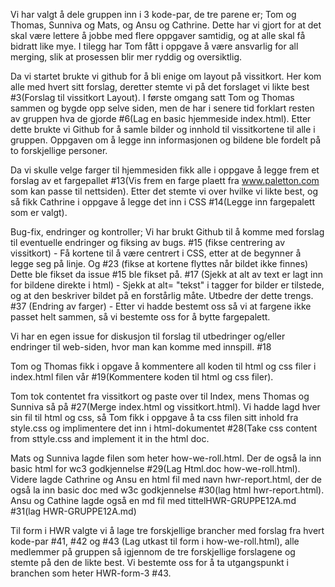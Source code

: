 Vi har valgt å dele gruppen inn i 3 kode-par, de tre parene er; Tom og Thomas, Sunniva og Mats, og Ansu og Cathrine. Dette har vi gjort for at det skal være lettere å jobbe med flere oppgaver samtidig, og at alle skal få bidratt like mye. I tilegg har Tom fått i oppgave å være ansvarlig for all merging, slik at prosessen blir mer ryddig og oversiktlig.

Da vi startet brukte vi github for å bli enige om layout på vissitkort. Her kom alle med hvert sitt forslag, deretter stemte vi på det forslaget vi likte best #3(Forslag til vissitkort Layout).
I første omgang satt Tom og Thomas sammen og bygde opp selve siden, men de har i senere tid forklart resten av gruppen hva de gjorde #6(Lag en basic hjemmeside index.html). 
Etter dette brukte vi Github for å samle bilder og innhold til vissitkortene til alle i gruppen. Oppgaven om å legge inn informasjonen og bildene ble fordelt på to forskjellige personer.

Da vi skulle velge farger til hjemmesiden fikk alle i oppgave å legge frem et forslag av et fargepallet #13(Vis frem en farge plaett fra www.paletton.com som kan passe til nettsiden). Etter det stemte vi over hvilke vi likte best, og så fikk Cathrine i oppgave å legge det inn i CSS #14(Legge inn fargepalett som er valgt). 

Bug-fix, endringer og kontroller; Vi har brukt Github til å komme med forslag til eventuelle endringer og fiksing av bugs. 
#15 (fikse centrering av vissitkort) - Få kortene til å være centrert i CSS, etter at de begynner å legge seg på linje. Og #23 (fikse at kortene flyttes når bildet ikke finnes) Dette ble fikset da issue #15 ble fikset på. 
#17 (Sjekk at alt av text er lagt inn for bildene direkte i html) - Sjekk at alt= "tekst" i tagger for bilder er tilstede, og at den beskriver bildet på en forstårlig måte. Utbedre der dette trengs. 
#37 (Endring av farger) -  Etter vi hadde bestemt oss så vi at fargene ikke passet helt sammen, så vi bestemte oss for å bytte fargepalett.

Vi har en egen issue for diskusjon til forslag til utbedringer og/eller endringer til web-siden, hvor man kan komme med innspill. #18

Tom og Thomas fikk i opgave å kommentere all koden til html og css filer i index.html filen vår #19(Kommentere koden til html og css filer). 


Tom tok contentet fra vissitkort og paste over til Index, mens Thomas og Sunniva så på #27(Merge index.html og vissitkort.html). Vi hadde lagd hver sin fil til html og css, så Tom fikk i oppgave å ta css filen sitt inhold fra style.css og implimentere det inn i html-dokumentet #28(Take css content from sttyle.css and implement it in the html doc.

Mats og Sunniva lagde filen som heter how-we-roll.html. Der de også la inn basic html for wc3 godkjennelse #29(Lag Html.doc how-we-roll.html). Videre lagde Cathrine og Ansu en html fil med navn hwr-report.html, der de også la inn basic doc med w3c godkjennelse #30(lag html hwr-report.html). Ansu og Cathine lagde også en md fil med tittelHWR-GRUPPE12A.md #31(lag HWR-GRUPPE12A.md)

Til form i HWR valgte vi å lage tre forskjellige brancher med forslag fra hvert kode-par #41, #42 og #43 (Lag utkast til form i how-we-roll.html), alle medlemmer på gruppen så igjennom de tre forskjellige forslagene og stemte på den de likte best. Vi bestemte oss for å ta utgangspunkt i branchen som heter HWR-form-3 #43.

